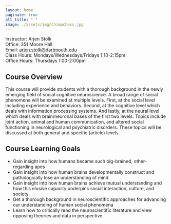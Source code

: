 ```yaml
---
layout: home
paginate: true
alt_title: " "
image: ./assets/img/chimpchess.jpg
---
```


Instructor: Arjen Stolk  
Office: 351 Moore Hall  
Email: arjen.stolk@dartmouth.edu  
Class Hours: Mondays/Wednesdays/Fridays 1:10-2:15pm  
Office Hours: Thursdays 1:00-2:00pm

## Course Overview
This course will provide students with a thorough background in the newly emerging field of social cognitive neuroscience. A broad range of social phenomena will be examined at multiple levels. First, at the social level including experience and behaviors. Second, at the cognitive level which deals with information processing systems. And lastly, at the neural level which deals with brain/neuronal bases of the first two levels. Topics include joint action, animal and human communication, and altered social functioning in neurological and psychiatric disorders. These topics will be discussed at both general and specific (article) levels.

## Course Learning Goals
-	Gain insight into how humans became such big-brained, other-regarding apes
-	Gain insight into how human brains developmentally construct and pathologically lose an understanding of mind
-	Gain insight into how human brains achieve mutual understanding and how this elusive capacity underpins social interaction, culture, and society
-	Get a thorough background in neuroscientific approaches for advancing our understanding of human social phenomena  
-	Learn how to critically read the neuroscientific literature and view opposing theories and data in perspective

